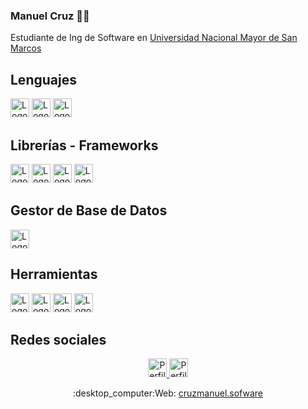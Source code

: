 ### Manuel Cruz 👨‍💻
<p>Estudiante de Ing de Software en <a href="https://unmsm.edu.pe/" target="_blank">Universidad Nacional Mayor de San Marcos</a></p>

<h2>Lenguajes</h2>
<p>
  <img src="https://www.vectorlogo.zone/logos/javascript/javascript-icon.svg" alt="Logo Javascript" height="30" width="30">
  <img src="https://www.vectorlogo.zone/logos/python/python-icon.svg" alt="Logo Python" height="30" width="30">
  <img src="https://www.vectorlogo.zone/logos/php/php-icon.svg" alt="Logo PHP" height="30" width="30">
</p>
<h2>Librerías - Frameworks</h2>
<p>
  <img src="https://www.vectorlogo.zone/logos/reactjs/reactjs-icon.svg" alt="Logo React" height="30" width="30">
  <img src="https://www.vectorlogo.zone/logos/laravel/laravel-icon.svg" alt="Logo Laravel" height="30" width="30">
  <img src="https://w7.pngwing.com/pngs/925/447/png-transparent-express-js-node-js-javascript-mongodb-node-js-text-trademark-logo.png" alt="Logo Express" height="30" width="30">
  <img src="https://www.vectorlogo.zone/logos/nodejs/nodejs-icon.svg" alt="Logo Node" height="30" width="30">
</p>
<h2>Gestor de Base de Datos</h2>
<p>
  <img src="https://www.vectorlogo.zone/logos/mysql/mysql-icon.svg" alt="Logo MySQL" height="30" width="30">
</p>
<h2>Herramientas</h2>
<p>
  <img src="https://www.vectorlogo.zone/logos/getpostman/getpostman-icon.svg" alt="Logo Postman" height="30" width="30">
  <img src="https://www.vectorlogo.zone/logos/figma/figma-icon.svg" alt="Logo Figma" height="30" width="30">
  <img src="https://www.vectorlogo.zone/logos/git-scm/git-scm-icon.svg" alt="Logo Git" height="30" width="30">
  <img src="https://www.vectorlogo.zone/logos/trello/trello-tile.svg" alt="Logo Trello" height="30" width="30">
</p>
<h2>Redes sociales</h2>
<p align="center">
  <a href="https://www.instagram.com/codigo.python/">
    <img src="https://www.vectorlogo.zone/logos/instagram/instagram-icon.svg" alt="Perfil instagram /codigo.python" height="30" width="30">
  </a>
  <a href="https://www.linkedin.com/in/cruzmanuelar/">
    <img src="https://www.vectorlogo.zone/logos/linkedin/linkedin-tile.svg" alt="Perfil linkedin /cruzmanuelar" height="30" width="30">
  </a>
</p>
<!-- <h2>Web</h2> -->
<p align="center">
  :desktop_computer:Web: <a href="https://cruzmanuel.software" target="_blank">cruzmanuel.sofware</a>
</p>

